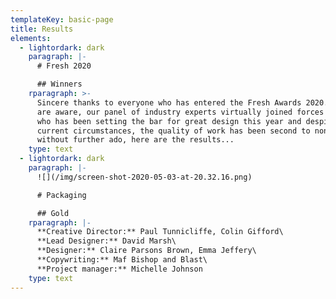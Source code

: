```yaml
---
templateKey: basic-page
title: Results
elements:
  - lightordark: dark
    paragraph: |-
      # Fresh 2020 

      ## Winners
    rparagraph: >-
      Sincere thanks to everyone who has entered the Fresh Awards 2020. As you
      are aware, our panel of industry experts virtually joined forces to judge
      who has been setting the bar for great design this year and despite the
      current circumstances, the quality of work has been second to none. So
      without further ado, here are the results...
    type: text
  - lightordark: dark
    paragraph: |-
      ![](/img/screen-shot-2020-05-03-at-20.32.16.png)

      # Packaging 

      ## Gold
    rparagraph: |-
      **Creative Director:** Paul Tunnicliffe, Colin Gifford\
      **Lead Designer:** David Marsh\
      **Designer:** Claire Parsons Brown, Emma Jeffery\
      **Copywriting:** Maf Bishop and Blast\
      **Project manager:** Michelle Johnson
    type: text
---
```



